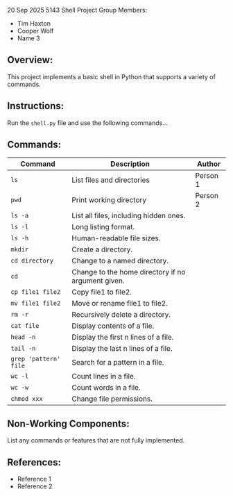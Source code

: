20 Sep 2025
5143 Shell Project
Group Members:
- Tim Haxton
- Cooper Wolf
- Name 3

## Overview:
This project implements a basic shell in Python that supports a variety of commands.

## Instructions:
Run the `shell.py` file and use the following commands...

## Commands:
| Command  | Description                  | Author   |
|-----------------------|------------------------------|----------|
| `ls`                  | List files and directories    | Person 1 |
| `pwd`                 | Print working directory       | Person 2 |
| `ls -a`               | List all files, including hidden ones.              |        |
| `ls -l`               | Long listing format.                                |        |
| `ls -h`               | Human-readable file sizes.                          |        |
| `mkdir`               | Create a directory.                                 |        |
| `cd directory`        | Change to a named directory.                        |        |
| `cd`                  | Change to the home directory if no argument given.  |        |
| `cp file1 file2`      | Copy file1 to file2.                                |        |
| `mv file1 file2`      | Move or rename file1 to file2.                      |        |
| `rm -r`               | Recursively delete a directory.                     |        |
| `cat file`            | Display contents of a file.                         |        |
| `head -n`             | Display the first n lines of a file.                |        |
| `tail -n`             | Display the last n lines of a file.                 |        |
| `grep 'pattern' file` | Search for a pattern in a file.                     |        |
| `wc -l`               | Count lines in a file.                              |        |
| `wc -w`               | Count words in a file.                              |        |
| `chmod xxx`           | Change file permissions.                            |        |


## Non-Working Components:
List any commands or features that are not fully implemented.

## References:
- Reference 1
- Reference 2